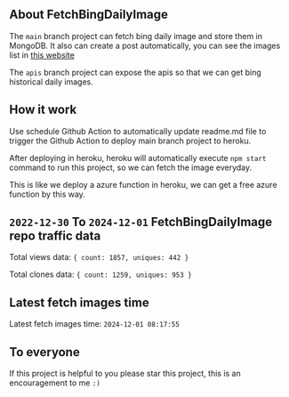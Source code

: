 ## About FetchBingDailyImage

The `main` branch project can fetch bing daily image and store them in MongoDB.
It also can create a post automatically, you can see the images list in [this website](https://oursalbum.netlify.app)

The `apis` branch project can expose the apis so that we can get bing historical daily images.

## How it work

Use schedule Github Action to automatically update readme.md file to trigger the Github Action to deploy main branch project to heroku.

After deploying in heroku, heroku will automatically execute `npm start` command to run this project, so we can fetch the image everyday.

This is like we deploy a azure function in heroku, we can get a free azure function by this way.

## `2022-12-30` To `2024-12-01` FetchBingDailyImage repo traffic data

Total views data: `{ count: 1857, uniques: 442 }`

Total clones data: `{ count: 1259, uniques: 953 }`

## Latest fetch images time

Latest fetch images time: `2024-12-01 08:17:55`

## To everyone

If this project is helpful to you please star this project, this is an encouragement to me `:)`



